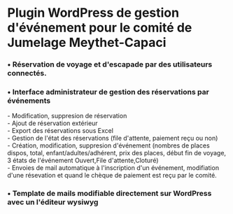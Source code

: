 <h1>Plugin WordPress de gestion d'événement pour le comité de Jumelage Meythet-Capaci</h1>
<h3>  • Réservation de voyage et d'escapade par des utilisateurs connectés.</h3>
<h3>  • Interface administrateur de gestion des réservations par événements </h3>
<p>    - Modification, suppresion de réservation </br>
    - Ajout de réservation extérieur </br>
    - Export des réservations sous Excel </br>
    - Gestion de l'état des réservations (file d'attente, paiement reçu ou non)</br>
    - Création, modification, suppresion d'événement (nombres de places dispos, total, enfant/adultes/adhérent, prix des places, début fin de voyage, 3 états de l'événement Ouvert,File d'attente,Cloturé)</br>
    - Envoies de mail automatique à l'inscription d'un événement, modifiation d'une résevation et quand le chèque de paiement est reçu par le comité. </br>
</p>
<h3> • Template de mails modifiable directement sur WordPress avec un l'éditeur wysiwyg</h3>
    
    
